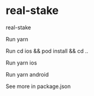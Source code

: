# real-stake
real-stake

Run yarn

Run cd ios && pod install && cd ..

Run yarn ios

Run yarn android

See more in package.json
